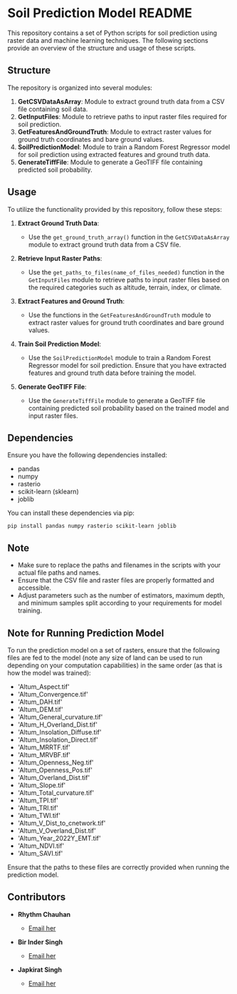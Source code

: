 # Soil Prediction Model README

This repository contains a set of Python scripts for soil prediction using raster data and machine learning techniques. The following sections provide an overview of the structure and usage of these scripts.

## Structure

The repository is organized into several modules:

1. **GetCSVDataAsArray**: Module to extract ground truth data from a CSV file containing soil data.
2. **GetInputFiles**: Module to retrieve paths to input raster files required for soil prediction.
3. **GetFeaturesAndGroundTruth**: Module to extract raster values for ground truth coordinates and bare ground values.
4. **SoilPredictionModel**: Module to train a Random Forest Regressor model for soil prediction using extracted features and ground truth data.
5. **GenerateTiffFile**: Module to generate a GeoTIFF file containing predicted soil probability.

## Usage

To utilize the functionality provided by this repository, follow these steps:

1. **Extract Ground Truth Data**:
   - Use the `get_ground_truth_array()` function in the `GetCSVDataAsArray` module to extract ground truth data from a CSV file.

2. **Retrieve Input Raster Paths**:
   - Use the `get_paths_to_files(name_of_files_needed)` function in the `GetInputFiles` module to retrieve paths to input raster files based on the required categories such as altitude, terrain, index, or climate.

3. **Extract Features and Ground Truth**:
   - Use the functions in the `GetFeaturesAndGroundTruth` module to extract raster values for ground truth coordinates and bare ground values.

4. **Train Soil Prediction Model**:
   - Use the `SoilPredictionModel` module to train a Random Forest Regressor model for soil prediction. Ensure that you have extracted features and ground truth data before training the model.

5. **Generate GeoTIFF File**:
   - Use the `GenerateTiffFile` module to generate a GeoTIFF file containing predicted soil probability based on the trained model and input raster files.

## Dependencies

Ensure you have the following dependencies installed:

- pandas
- numpy
- rasterio
- scikit-learn (sklearn)
- joblib

You can install these dependencies via pip:

`pip install pandas numpy rasterio scikit-learn joblib`


## Note

- Make sure to replace the paths and filenames in the scripts with your actual file paths and names.
- Ensure that the CSV file and raster files are properly formatted and accessible.
- Adjust parameters such as the number of estimators, maximum depth, and minimum samples split according to your requirements for model training.


## Note for Running Prediction Model

To run the prediction model on a set of rasters, ensure that the following files are fed to the model (note any size of land can be used to run depending on your computation capabilities) in the same order (as that is how the model was trained):

- 'Altum_Aspect.tif'
- 'Altum_Convergence.tif'
- 'Altum_DAH.tif'
- 'Altum_DEM.tif'
- 'Altum_General_curvature.tif'
- 'Altum_H_Overland_Dist.tif'
- 'Altum_Insolation_Diffuse.tif'
- 'Altum_Insolation_Direct.tif'
- 'Altum_MRRTF.tif'
- 'Altum_MRVBF.tif'
- 'Altum_Openness_Neg.tif'
- 'Altum_Openness_Pos.tif'
- 'Altum_Overland_Dist.tif'
- 'Altum_Slope.tif'
- 'Altum_Total_curvature.tif'
- 'Altum_TPI.tif'
- 'Altum_TRI.tif'
- 'Altum_TWI.tif'
- 'Altum_V_Dist_to_cnetwork.tif'
- 'Altum_V_Overland_Dist.tif'
- 'Altum_Year_2022Y_EMT.tif'
- 'Altum_NDVI.tif'
- 'Altum_SAVI.tif'

Ensure that the paths to these files are correctly provided when running the prediction model.



## Contributors
- **Rhythm Chauhan**
  - [Email her](mailto:eyeamrhythm2003@gmail.com)

- **Bir Inder Singh**
  - [Email her](mailto:virkbunny13@gmail.com)

- **Japkirat Singh**
  - [Email her](mailto:japkirat66@gmail.com)

